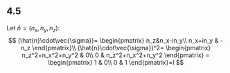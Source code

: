 ## 4.5
Let $\hat{n} = (n_x, n_y, n_z)$:
$$
(\hat{n}\cdot\vec{\sigma})=
\begin{pmatrix}
n_z&n_x-in_y\\
n_x+in_y & -n_z
\end{pmatrix}\\
(\hat{n}\cdot\vec{\sigma})^2=
\begin{pmatrix}
n_z^2+n_x^2+n_y^2 & 0\\
0 & n_z^2+n_x^2+n_y^2
\end{pmatrix} = 
\begin{pmatrix}
1 & 0\\
0 & 1
\end{pmatrix}=I
$$